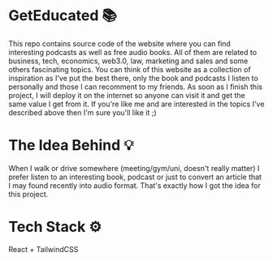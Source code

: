 # GetEducated 📚
This repo contains source code of the website where you can find interesting podcasts as well as free audio books. All of them are related to business, tech, economics, web3.0, law, marketing and sales and some others fascinating topics. You can think of this website as a collection of inspiration as I've put the best there, only the book and podcasts I listen to personally and those I can recomment to my friends. As soon as I finish this project, I will deploy it on the internet so anyone can visit it and get the same value I get from it. 
If you're like me and are interested in the topics I've described above then I'm sure you'll like it ;)

# The Idea Behind 💡
When I walk or drive somewhere (meeting/gym/uni, doesn't really matter) I prefer listen to an interesting book, podcast or just to convert an article that I may found recently into audio format. That's exactly how I got the idea for this project.

# Tech Stack ⚙️
React + TailwindCSS

